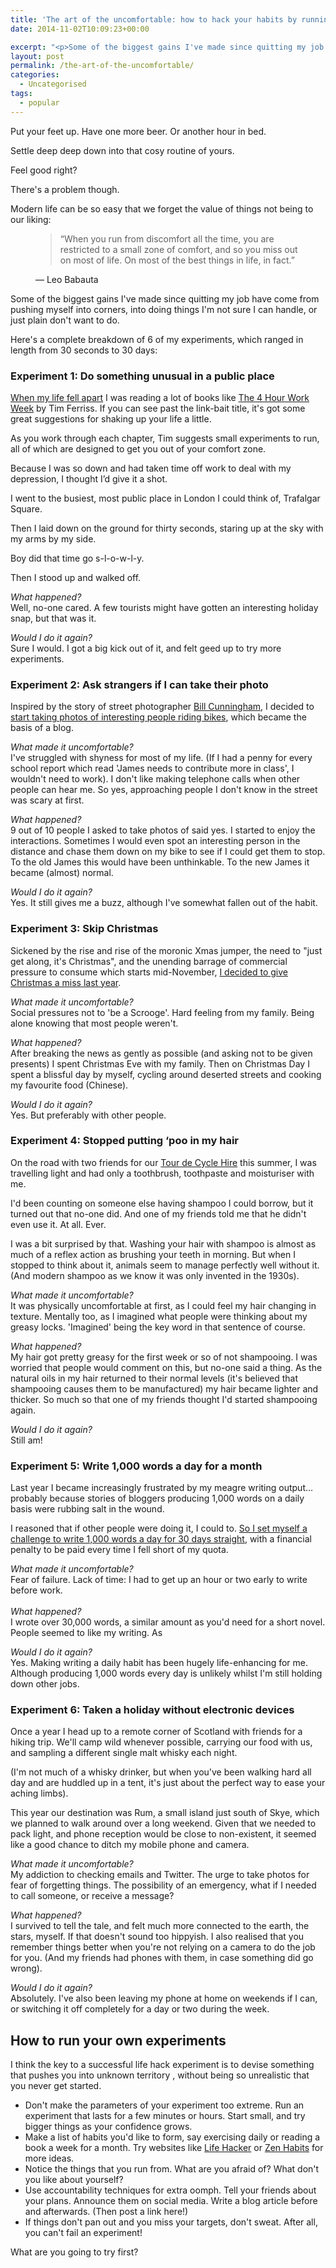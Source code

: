 ```yaml
---
title: 'The art of the uncomfortable: how to hack your habits by running short experiments'
date: 2014-11-02T10:09:23+00:00

excerpt: "<p>Some of the biggest gains I've made since quitting my job have come from pushing myself into corners, into doing things I'm not sure I can handle, or just plain don't want to do.</p>"
layout: post
permalink: /the-art-of-the-uncomfortable/
categories:
  - Uncategorised
tags:
  - popular
---
```

<p>Put your feet up. Have one more beer. Or another hour in bed.</p><p>Settle deep deep down into that cosy routine of yours.</p><p>Feel good right?</p><p>There's a problem though.</p><p>Modern life can be so easy that we forget the value of things not being to our liking:&nbsp;</p><figure>
  <blockquote>
    <span>&#8220;</span>When you run from discomfort all the time, you are restricted to a small zone of comfort, and so you miss out on most of life. On most of the best things in life, in fact.<span>&#8221;</span>
  </blockquote>
  <figcaption class="source">&mdash; Leo Babauta</figcaption>
</figure><p>Some of the biggest gains I've made since quitting my job have come from pushing myself into corners, into doing things I'm not sure I can handle, or just plain don't want to do.&nbsp;</p><p>Here's a complete breakdown of 6 of my experiments, which ranged in length from 30 seconds to 30 days:</p><h3>Experiment 1: Do something unusual in a public place</h3><p><a href="http://greig.cc/journal/2014/10/the-unspoken-d-word-depression">When my life fell apart</a> I was reading a lot of books like&nbsp;<a href="http://www.amazon.co.uk/gp/product/0091929113/ref=as_li_ss_tl?ie=UTF8&amp;camp=1634&amp;creative=19450&amp;creativeASIN=0091929113&amp;linkCode=as2&amp;tag=greig-21">The 4 Hour Work Week</a> by Tim Ferriss. If you can see past the link-bait title, it's got some great suggestions for shaking up your life a little.</p><p>As you work through each chapter, Tim suggests small experiments to run, all of which are designed to get you out of your comfort zone.&nbsp;</p><p>Because I was so down and had taken time off work to deal with my depression, I thought I’d give it a shot.</p><p>I went to the busiest, most public place in London I could think of, Trafalgar Square.</p><p>Then I laid down on the ground for thirty seconds, staring up at the sky with my arms by my side.</p><p>Boy did that time go s-l-o-w-l-y.</p><p>Then I stood up and walked off.</p><p><em>What happened?</em><br />Well, no-one cared. A few tourists might have gotten an interesting holiday snap, but that was it.</p><p><em>Would I do it again?</em><br />Sure I would.&nbsp;I got a big kick out of it, and felt geed up to try more experiments.&nbsp;</p><h3>Experiment 2: Ask strangers if I can take their photo</h3><p>Inspired by the story of street photographer <a href="http://www.zeitgeistfilms.com/billcunninghamnewyork/">Bill Cunningham</a>, I decided to <a href="http://www.cyclelove.cc/2013/01/cycleloves-first-year-in-pictures/">start taking photos of interesting people riding bikes</a>, which became the basis of a blog.</p><p><em>What made it uncomfortable?</em><br />I've struggled with shyness for most of my life. (If I had a penny for every school report which read 'James needs to contribute more in class', I wouldn't need to work). I don't like making telephone calls when other people can hear me. So yes, approaching people I don't know in the street was scary at first.</p><p><em>What happened?</em><br />9 out of 10 people I asked to take photos of said yes. I started to enjoy the interactions. Sometimes I would even spot an interesting person in the distance and chase them down on my bike to see if I could get them to stop. To the old James this would have been unthinkable. To the new James it became (almost) normal.</p><p><em>Would I do it again?</em><br />Yes. It still gives me a buzz, although I've somewhat fallen out of the habit.</p><h3>Experiment 3: Skip Christmas</h3><p>Sickened by the rise and rise of the moronic Xmas jumper, the need to "just get along, it's Christmas", and the unending barrage of commercial pressure to consume which starts mid-November, <a href="http://greig.cc/journal/2013/12/why-i-skipped-christmas-this-year">I decided to give Christmas a miss last year</a>.</p><p><em>What made it uncomfortable?</em><br />Social pressures not to 'be a Scrooge'. Hard feeling from my family. Being alone knowing that most people weren't.</p><p><em>What happened?</em><br />After breaking the news as gently as possible (and asking not to be given presents) I spent Christmas Eve with my family. Then on Christmas Day I spent a blissful day by myself, cycling around deserted streets and cooking my favourite food (Chinese).</p><p><em>Would I do it again?</em><br />Yes. But preferably with other people.</p><h3>Experiment 4: Stopped putting ‘poo in my hair</h3><p>On the road with two friends for our <a href="http://www.cyclelove.cc/2014/07/three-friends-three-gears-three-hundred-kilometres-of-road/">Tour de Cycle Hire</a> this summer, I was travelling light and had only a toothbrush, toothpaste and moisturiser with me.&nbsp;</p><p>I'd been counting on someone else having shampoo I could borrow, but it turned out that no-one did. And one of my friends told me that he didn't even use it. At all. Ever.</p><p><span><span>I was a bit surprised by that. Washing your hair with shampoo is almost as much of a reflex action as brushing your teeth in morning.&nbsp;</span></span>But when I stopped to think about it, animals seem to manage perfectly well without it. (And modern shampoo as we know it was only invented in the 1930s).</p><p><em>What made it uncomfortable?</em><br />It was physically uncomfortable at first, as I could feel my hair changing in texture. Mentally too, as I imagined what people were thinking about my greasy locks. 'Imagined' being the key word in that sentence of course.&nbsp;</p><p><span><span><em>What happened?</em><br />My hair got pretty greasy for the first week or so of not shampooing. I was worried that people would comment on this, but no-one said a thing. As the natural oils in my hair returned to their normal levels (it's believed that shampooing causes them to be manufactured) my hair became lighter and thicker. So much so that one of my friends thought I'd started shampooing again.&nbsp;</span></span></p><p><span><span><em>Would I do it again?</em><br />Still am!</span></span></p><h3>Experiment 5: Write 1,000 words a day for a month</h3><p>Last year I became increasingly frustrated by my meagre writing output... probably because stories of bloggers producing 1,000 words on a daily basis were rubbing salt in the wound.</p><p>I reasoned that if other people were doing it, I could to. <a href="http://greig.cc/journal/2014/10/writing-1000-words-daily-accountability-hack">So I set myself a challenge to write 1,000 words a day for 30 days straight</a>, with a financial penalty to be paid every time I fell short of my quota.</p><p><em>What made it uncomfortable?</em><br />Fear of failure. Lack of time: I had to get up an hour or two early to write before work.<br /><br /><em>What happened?</em><br />I wrote over 30,000 words, a similar amount as you'd need for a short novel. People seemed to like my writing. As</p><p><em>Would I do it again?</em><br />Yes. Making writing a daily habit has been hugely life-enhancing for me. Although producing 1,000 words every day is unlikely whilst I'm still holding down other jobs.&nbsp;</p><h3>Experiment 6: Taken a holiday without electronic devices</h3><p>Once a year I head up to a remote corner of Scotland with friends for a hiking trip. We'll camp wild whenever possible, carrying our food with us, and sampling a different single malt whisky each night.</p><p>(I'm not much of a whisky drinker, but when you've been walking hard all day and are huddled up in a tent, it's just about the perfect way to ease your aching limbs).&nbsp;</p><p>This year our destination was Rum, a small island just south of Skye, which we planned to walk around over a long weekend. Given that we needed to pack light, and phone reception would be close to non-existent, it seemed like a good chance to ditch my mobile phone and camera.&nbsp;</p><p><em>What made it uncomfortable?</em><br />My addiction to checking emails and Twitter. The urge to take photos for fear of forgetting things. The possibility of an emergency, what if I needed to call someone, or receive a message?</p><p><em>What happened?</em><br />I survived to tell the tale, and felt much more connected to the earth, the stars, myself. If that doesn't sound too hippyish. I also realised that you remember things better when you're not relying on a camera to do the job for you. (And my friends had phones with them, in case something did go wrong).</p><p><em>Would I do it again?</em><br />Absolutely. I've also been leaving my phone at home on weekends if I can, or switching it off completely for a day or two during the week.</p><h2>How to run your own experiments</h2><p>I think the key to a successful life hack experiment is to devise something that pushes you into unknown territory , without being so unrealistic that you never get started.</p><ul><li>Don't make the parameters of your experiment too extreme. Run an experiment that lasts for a few minutes or hours.&nbsp;Start small, and try bigger things as your confidence grows.&nbsp;</li><li>Make a list of habits you'd like to form, say exercising daily or reading a book a week for a month. Try websites like&nbsp;<a href="http://www.lifehacker.co.uk/">Life Hacker</a> or&nbsp;<a href="http://zenhabits.net/">Zen Habits</a>&nbsp;for more ideas.</li><li>Notice the things that you run from. What are you afraid of? What don't you like about yourself?</li><li>Use accountability techniques for extra oomph. Tell your friends about your plans. Announce them on social media. Write a blog article before and afterwards. (Then post a link here!)</li><li>If things don't pan out and you miss your targets, don't sweat. After all, you can't fail an experiment!</li></ul><p>What are you going to try first?</p>